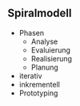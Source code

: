 ## Spiralmodell
* Phasen
    + Analyse
    + Evaluierung
    + Realisierung
    + Planung
* iterativ
* inkrementell
* Prototyping
